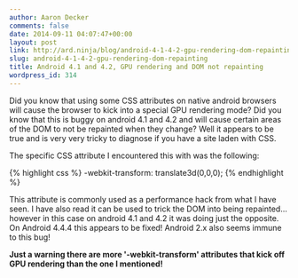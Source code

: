 ```yaml
---
author: Aaron Decker
comments: false
date: 2014-09-11 04:07:47+00:00
layout: post
link: http://ard.ninja/blog/android-4-1-4-2-gpu-rendering-dom-repainting/
slug: android-4-1-4-2-gpu-rendering-dom-repainting
title: Android 4.1 and 4.2, GPU rendering and DOM not repainting
wordpress_id: 314
---
```


Did you know that using some CSS attributes on native android browsers will cause the browser to kick into a special GPU rendering mode? Did you know that this is buggy on android 4.1 and 4.2 and will cause certain areas of the DOM to not be repainted when they change? Well it appears to be true and is very very tricky to diagnose if you have a site laden with CSS.

The specific CSS attribute I encountered this with was the following:

{% highlight css %}
-webkit-transform: translate3d(0,0,0);
{% endhighlight %}

This attribute is commonly used as a performance hack from what I have seen. I have also read it can be used to trick the DOM into being repainted... however in this case on android 4.1 and 4.2 it was doing just the opposite. On Android 4.4.4 this appears to be fixed! Android 2.x also seems immune to this bug!

**Just a warning there are more '-webkit-transform' attributes that kick off GPU rendering than the one I mentioned!**
